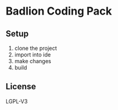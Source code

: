 # Badlion Coding Pack

## Setup

1. clone the project
2. import into ide
3. make changes
4. build

## License

LGPL-V3
